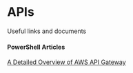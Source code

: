 # APIs

Useful links and documents

#### PowerShell Articles

[A Detailed Overview of AWS API Gateway](https://www.alexdebrie.com/posts/api-gateway-elements/#roadmap-the-three-basic-parts/)
